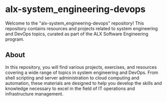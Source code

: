 # alx-system_engineering-devops

Welcome to the "alx-system_engineering-devops" repository! This repository contains resources and projects related to system engineering and DevOps topics, curated as part of the ALX Software Engineering program.

## About

In this repository, you will find various projects, exercises, and resources covering a wide range of topics in system engineering and DevOps. From shell scripting and server administration to cloud computing and automation, these materials are designed to help you develop the skills and knowledge necessary to excel in the field of IT operations and infrastructure management.